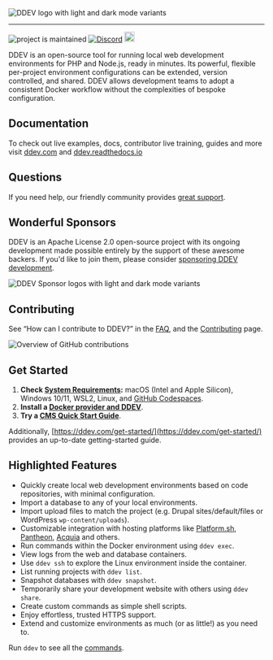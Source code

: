 <picture>
  <source media="(prefers-color-scheme: dark)" srcset="https://ddev.com/logos/dark-ddev.svg">
  <img alt="DDEV logo with light and dark mode variants" src="https://ddev.com/logos/ddev.svg">
</picture>

---

![project is maintained](https://img.shields.io/maintenance/yes/2025.svg)
[![Discord](https://img.shields.io/discord/664580571770388500?logo=discord&logoColor=%23fff&label=Discord&link=https%3A%2F%2Fddev.com%2Fs%2Fdiscord)](https://ddev.com/s/discord)
<a href="https://github.com/codespaces/new/ddev/ddev"><img src="https://github.com/codespaces/badge.svg" alt="Open in GitHub Codespaces" style="max-width: 100%; height: 20px;"></a>

DDEV is an open-source tool for running local web development environments for PHP and Node.js, ready in minutes. Its powerful, flexible per-project environment configurations can be extended, version controlled, and shared. DDEV allows development teams to adopt a consistent Docker workflow without the complexities of bespoke configuration.

## Documentation

To check out live examples, docs, contributor live training, guides and more visit [ddev.com](https://ddev.com) and [ddev.readthedocs.io](https://ddev.readthedocs.io/en/stable/users/support)

## Questions

If you need help, our friendly community provides [great support](https://ddev.readthedocs.io/en/stable/users/support/).

## Wonderful Sponsors

DDEV is an Apache License 2.0 open-source project with its ongoing development made possible entirely by the support of these awesome backers. If you'd like to join them, please consider [sponsoring DDEV development](https://github.com/sponsors/ddev).

<picture>
  <source media="(prefers-color-scheme: dark)" srcset="https://ddev.com/resources/featured-sponsors-darkmode.svg">
  <img alt="DDEV Sponsor logos with light and dark mode variants" src="https://ddev.com/resources/featured-sponsors.svg">
</picture>

## Contributing

See “How can I contribute to DDEV?” in the [FAQ](https://ddev.readthedocs.io/en/stable/users/usage/faq/), and the [Contributing](CONTRIBUTING.md) page.

![Overview of GitHub contributions](https://repobeats.axiom.co/api/embed/941b040a17921e974655fc01d7735aa350a53603.svg "Repobeats analytics image")

## Get Started

1. **Check [System Requirements](https://ddev.readthedocs.io/):** macOS (Intel and Apple Silicon), Windows 10/11, WSL2, Linux, and [GitHub Codespaces](https://github.com/codespaces).
2. **Install a [Docker provider and DDEV](https://ddev.readthedocs.io/en/stable/users/install/)**.
3. **Try a [CMS Quick Start Guide](https://ddev.readthedocs.io/en/stable/users/quickstart/)**.

Additionally, [https://ddev.com/get-started/](https://ddev.com/get-started/) provides an up-to-date getting-started guide.

## Highlighted Features

* Quickly create local web development environments based on code repositories, with minimal configuration.
* Import a database to any of your local environments.
* Import upload files to match the project (e.g. Drupal sites/default/files or WordPress `wp-content/uploads`).
* Customizable integration with hosting platforms like [Platform.sh](https://platform.sh), [Pantheon](https://pantheon.io), [Acquia](https://www.acquia.com) and others.
* Run commands within the Docker environment using `ddev exec`.
* View logs from the web and database containers.
* Use `ddev ssh` to explore the Linux environment inside the container.
* List running projects with `ddev list`.
* Snapshot databases with `ddev snapshot`.
* Temporarily share your development website with others using `ddev share`.
* Create custom commands as simple shell scripts.
* Enjoy effortless, trusted HTTPS support.
* Extend and customize environments as much (or as little!) as you need to.

Run `ddev` to see all the [commands](https://ddev.readthedocs.io/en/stable/users/usage/cli/).
